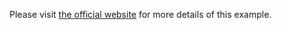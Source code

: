 Please visit [the official website](http://dubbo-next.apache.org/zh-cn/overview/mannual/java-sdk/tasks/gateway/dubbo/) for more details of this example.
